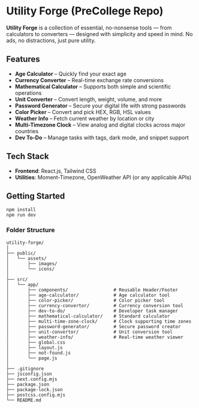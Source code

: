 # Utility Forge (PreCollege Repo)

**Utility Forge** is a collection of essential, no-nonsense tools — from calculators to converters — designed with simplicity and speed in mind. No ads, no distractions, just pure utility.

## Features

- **Age Calculator** – Quickly find your exact age
- **Currency Converter** – Real-time exchange rate conversions
- **Mathematical Calculator** – Supports both simple and scientific operations
- **Unit Converter** – Convert length, weight, volume, and more
- **Password Generator** – Secure your digital life with strong passwords
- **Color Picker** – Convert and pick HEX, RGB, HSL values
- **Weather Info** – Fetch current weather by location or city
- **Multi-Timezone Clock** – View analog and digital clocks across major countries
- **Dev To-Do** – Manage tasks with tags, dark mode, and snippet support

## Tech Stack

- **Frontend**: React.js, Tailwind CSS
- **Utilities**: Moment-Timezone, OpenWeather API (or any applicable APIs)

## Getting Started

```
npm install
npm run dev
```

### Folder Structure

```
utility-forge/
│
├── public/
│   └── assets/
│       ├── images/
│       └── icons/
│
├── src/
│   └── app/
│       ├── components/                 # Reusable Header/Footer
│       ├── age-calculator/             # Age calculator tool
│       ├── color-picker/               # Color picker tool
│       ├── currency-convertor/         # Currency conversion tool
│       ├── dev-to-do/                  # Developer task manager
│       ├── mathematical-calculator/    # Standard calculator
│       ├── multi-time-zone-clock/      # Clock supporting time zones
│       ├── password-generator/         # Secure password creator
│       ├── unit-convertor/             # Unit conversion tool
│       ├── weather-info/               # Real-time weather viewer
│       ├── global.css
│       ├── layout.js
│       ├── not-found.js
│       └── page.js
│
├── .gitignore
├── jsconfig.json
├── next.config.mjs
├── package.json
├── package-lock.json
├── postcss.config.mjs
└── README.md
```
